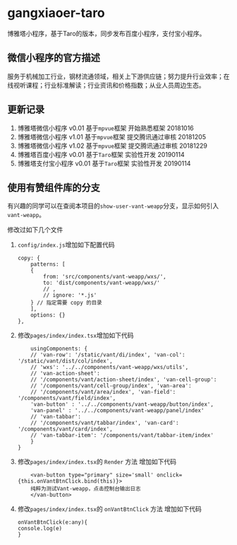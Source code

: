 # gangxiaoer-taro
博雅塔小程序，基于Taro的版本，同步发布百度小程序，支付宝小程序。


## 微信小程序的官方描述

服务于机械加工行业，钢材流通领域，相关上下游供应链；努力提升行业效率；在线视听课程；行业标准解读；行业资讯和价格指数；从业人员周边生态。


## 更新记录

1. 博雅塔微信小程序 v0.01 基于`mpvue`框架 开始熟悉框架 20181016
2. 博雅塔微信小程序 v1.01 基于`mpvue`框架 提交腾讯通过审核 20181205
3. 博雅塔微信小程序 v1.02 基于`mpvue`框架 提交腾讯通过审核 20181229
4. 博雅塔百度小程序 v0.01 基于`Taro`框架 实验性开发 20190114
5. 博雅塔支付宝小程序 v0.01 基于`Taro`框架 实验性开发 20190114


## 使用有赞组件库的分支

有兴趣的同学可以在查阅本项目的`show-user-vant-weapp`分支，显示如何引入`vant-weapp`。

修改过如下几个文件

1. `config/index.js`增加如下配置代码 

    ```
    copy: {
        patterns: [
        {
            from: 'src/components/vant-weapp/wxs/',
            to: 'dist/components/vant-weapp/wxs/'
            // ,
            // ignore: '*.js'
        } // 指定需要 copy 的目录
        ],
        options: {}
    },

    ```
2. 修改`pages/index/index.tsx`增加如下代码

    ```
        usingComponents: {
        // 'van-row': '/static/vant/di/index', 'van-col': '/static/vant/dist/col/index',
        // 'wxs': '../../components/vant-weapp/wxs/utils', 
        // 'van-action-sheet':
        // '/components/vant/action-sheet/index', 'van-cell-group':
        // '/components/vant/cell-group/index', 'van-area':
        // '/components/vant/area/index', 'van-field': '/components/vant/field/index',
        'van-button' : '../../components/vant-weapp/button/index',
        'van-panel' : '../../components/vant-weapp/panel/index'
        // 'van-tabbar':
        // '/components/vant/tabbar/index', 'van-card': '/components/vant/card/index',
        // 'van-tabbar-item': '/components/vant/tabbar-item/index'
        }
    }

    ```
3. 修改`pages/index/index.tsx`的 `Render` 方法 增加如下代码
    ```
        <van-button type="primary" size='small' onclick={this.onVantBtnClick.bind(this)}>
        纯粹为测试Vant-weapp，点击控制台输出日志
        </van-button>

    ```
4. 修改`pages/index/index.tsx`的 `onVantBtnClick` 方法 增加如下代码  
    ```
    onVantBtnClick(e:any){
    console.log(e)
    }
    ```  
